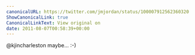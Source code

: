 ```yaml
---
canonicalURL: https://twitter.com/jmjordan/status/100007912562360320
ShowCanonicalLink: true
CanonicalLinkText: View original on
date: 2011-08-07T00:58:39+00:00
---
```

@kjincharleston maybe... :-)